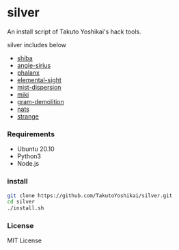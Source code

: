 # silver
An install script of Takuto Yoshikai's hack tools.

silver includes below
* [shiba](https://github.com/TakutoYoshikai/shiba)
* [angie-sirius](https://github.com/TakutoYoshikai/angie-sirius)
* [phalanx](https://github.com/TakutoYoshikai/phalanx)
* [elemental-sight](https://github.com/TakutoYoshikai/elemental-sight)
* [mist-dispersion](https://github.com/TakutoYoshikai/mist-dispersion)
* [miki](https://github.com/TakutoYoshikai/miki)
* [gram-demolition](https://github.com/TakutoYoshikai/gram-demolition)
* [nats](https://github.com/TakutoYoshikai/nats)
* [strange](https://github.com/TakutoYoshikai/strange)

### Requirements
* Ubuntu 20.10
* Python3
* Node.js

### install

```bash
git clone https://github.com/TakutoYoshikai/silver.git
cd silver
./install.sh
```

### License
MIT License
